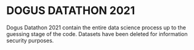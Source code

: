 # DOGUS DATATHON 2021
Dogus Datathon 2021 contain the entire data science process up to the guessing stage of the code. Datasets have been deleted for information security purposes.

